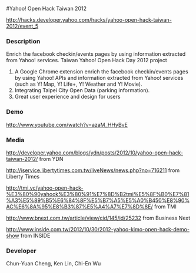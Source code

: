 #Yahoo! Open Hack Taiwan 2012

http://hacks.developer.yahoo.com/hacks/yahoo-open-hack-taiwan-2012/event_5

### Description

Enrich the facebook checkin/events pages by using information extracted from Yahoo! services.
Taiwan Yahoo! Open Hack Day 2012 project

1. A Google Chrome extension enrich the facebook checkin/events pages by using Yahoo! APIs and information extracted from Yahoo! services (such as Y! Map, Y! Life+, Y! Weather and Y! Movie).
2. Integrating Taipei City Open Data (parking information).
3. Great user experience and design for users

### Demo

<http://www.youtube.com/watch?v=azaM_HHyBvE>

### Media

<http://developer.yahoo.com/blogs/ydn/posts/2012/10/yahoo-open-hack-taiwan-2012/> from YDN

<http://iservice.libertytimes.com.tw/liveNews/news.php?no=716211> from Liberty Times

<http://tmi.vc/yahoo-open-hack-%E3%80%90yahook%E3%80%91%E7%8D%B2tmi%E5%8F%B0%E7%81%A3%E5%89%B5%E6%84%8F%E5%B7%A5%E5%A0%B450%E8%90%AC%E6%8A%95%E8%B3%87%E5%A4%A7%E7%8D%8E/>
from TMI

<http://www.bnext.com.tw/article/view/cid/145/id/25232>
from Business Next

<http://www.inside.com.tw/2012/10/30/2012-yahoo-kimo-open-hack-demo-show>
from INSIDE

### Developer

Chun-Yuan Cheng, Ken Lin, Chi-En Wu 

